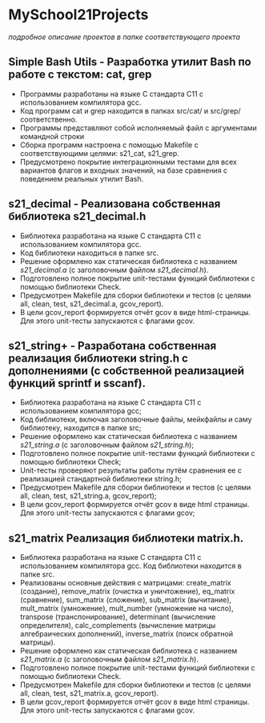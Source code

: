 # MySchool21Projects
*подробное описание проектов в папке соответствующего проекта*

## Simple Bash Utils - Разработка утилит Bash по работе с текстом: cat, grep
- Программы разработаны на языке С стандарта C11 с использованием компилятора gcc.
- Код программ cat и grep находится в папках src/cat/ и src/grep/ соответственно. 
- Программы представляют собой исполняемый файл с аргументами командной строки
- Сборка программ настроена с помощью Makefile с соответствующими целями: s21_cat, s21_grep.
- Предусмотрено покрытие интеграционными тестами для всех вариантов флагов и входных значений, на базе сравнения с поведением реальных утилит Bash.

## s21_decimal - Реализована собственная библиотека s21_decimal.h 
- Библиотека разработана на языке С стандарта C11 с использованием компилятора gcc.
- Код библиотеки находиться в папке src.
- Решение оформлено как статическая библиотека с названием *s21_decimal.a* (с заголовочным файлом *s21_decimal.h*).
- Подготовлено полное покрытие unit-тестами функций библиотеки c помощью библиотеки Check.
- Предусмотрен Makefile для сборки библиотеки и тестов (с целями all, clean, test, s21_decimal.a, gcov_report).
- В цели gcov_report формируется отчёт gcov в виде html-страницы. Для этого unit-тесты запускаются с флагами gcov.

## s21_string+ - Разработана собственная реализация библиотеки string.h с дополнениями (с собственной реализацией функций sprintf и sscanf). 
- Библиотека разработана на языке С стандарта C11 с использованием компилятора gcc;
- Код библиотеки, включая заголовочные файлы, мейкфайлы и саму библиотеку, находится в папке src;
- Решение оформлено как статическая библиотека с названием *s21_string.a* (с заголовочным файлом *s21_string.h*);
- Подготовлено полное покрытие unit-тестами функций библиотеки c помощью библиотеки Check;
- Unit-тесты проверяют результаты работы путём сравнения ее с реализацией стандартной библиотеки string.h;
- Предусмотрен Makefile для сборки библиотеки и тестов (с целями all, clean, test, s21_string.a, gcov_report);
- В цели gcov_report формируется отчёт gcov в виде html страницы. Для этого unit-тесты запускаются с флагами gcov;

## s21_matrix Реализация библиотеки matrix.h.
- Библиотека разработана на языке С стандарта C11 с использованием компилятора gcc. Код библиотеки находится в папке src.
- Реализованы основные действия с матрицами: create_matrix (создание), remove_matrix (очистка и уничтожение), eq_matrix (сравнение), sum_matrix (сложение), sub_matrix (вычитание), mult_matrix (умножение), mult_number (умножение на число), transpose (транспонирование), determinant (вычисление определителя), calc_complements (вычисление матрицы алгебраических дополнений), inverse_matrix (поиск обратной матрицы).
- Решение оформлено как статическая библиотека с названием *s21_matrix.a* (с заголовочным файлом *s21_matrix.h*).
- Подготовлено полное покрытие unit-тестами функций библиотеки c помощью библиотеки Check.
- Предусмотрен Makefile для сборки библиотеки и тестов (с целями all, clean, test, s21_matrix.a, gcov_report).
- В цели gcov_report формируется отчёт gcov в виде html страницы. Для этого unit-тесты запускаются с флагами gcov.

